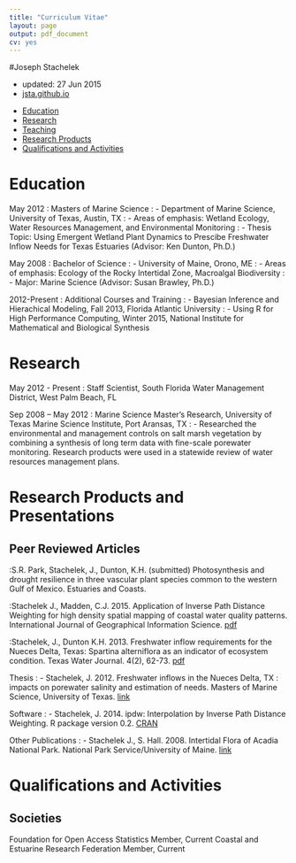 ```yaml
---
title: "Curriculum Vitae"
layout: page
output: pdf_document
cv: yes
---
```


#Joseph Stachelek
- updated: 27 Jun 2015
- [jsta.github.io](http://jsta.github.io)

<div id="cv-nav">

- [Education](#education)
- [Research](#research)
- [Teaching](#teaching)
- [Research Products](#research-products-and-presentations)
- [Qualifications and Activities](#qualifications-and-activities)

</div>

Education
===========

May 2012
  : Masters of Marine Science
  : - Department of Marine Science, University of Texas, Austin, TX
  : - Areas of emphasis: Wetland Ecology, Water Resources Management, and Environmental Monitoring
  : - Thesis Topic: Using Emergent Wetland Plant Dynamics to Prescibe Freshwater Inflow Needs for Texas Estuaries (Advisor: Ken Dunton, Ph.D.)

May 2008
  : Bachelor of Science
  : - University of Maine, Orono, ME
  : - Areas of emphasis: Ecology of the Rocky Intertidal Zone, Macroalgal Biodiversity
  : - Major: Marine Science (Advisor: Susan Brawley, Ph.D.)

2012-Present 
  : Additional Courses and Training
  : - Bayesian Inference and Hierachical Modeling, Fall 2013, Florida Atlantic University
  : - Using R for High Performance Computing, Winter 2015, National Institute for Mathematical and Biological Synthesis
  
Research
========

May 2012 - Present 
  : Staff Scientist, South Florida Water Management District, West Palm Beach, FL

Sep 2008 – May 2012 
  : Marine Science Master’s Research, University of Texas Marine Science Institute, Port Aransas, TX
  : - Researched the environmental and management controls on salt marsh vegetation by combining a synthesis of long term data with fine-scale porewater monitoring. Research products were used in a statewide review of water resources management plans.

Research Products and Presentations
===================================

Peer Reviewed Articles
---------------------
:S.R. Park, Stachelek, J., Dunton, K.H. (submitted) Photosynthesis and drought resilience in three vascular plant species common to the western Gulf of Mexico. Estuaries and Coasts.

:Stachelek J., Madden, C.J. 2015. Application of Inverse Path Distance Weighting for high density spatial mapping of coastal water quality patterns. International Journal of Geographical Information Science. [pdf](public/stachmadden2015am.pdf)

:Stachelek, J., Dunton K.H. 2013. Freshwater inflow requirements for the Nueces Delta, Texas: Spartina alterniflora as an indicator of ecosystem condition. Texas Water Journal. 4(2), 62-73. [pdf](public/StachelekDunton2013.pdf)

Thesis
  : - Stachelek, J. 2012. Freshwater inflows in the Nueces Delta, TX : impacts on porewater salinity and estimation of needs. Masters of Marine Science, University of Texas. [link](http://repositories.lib.utexas.edu/handle/2152/ETD-UT-2012-05-5549)

Software
  : - Stachelek, J. 2014. ipdw: Interpolation by Inverse Path Distance Weighting. R package version 0.2. [CRAN](http://CRAN.R-project.org/package=ipdw)
  
Other Publications
  : - Stachelek J., S. Hall. 2008.  Intertidal Flora of Acadia National Park. National Park Service/University of Maine. [link](http://www.nps.gov/acad/naturescience/upload/FieldGuidetoMarinePlantsAlgae.pdf)
  
  Qualifications and Activities
===================================

Societies
---------------------

Foundation for Open Access Statistics
Member, Current
Coastal and Estuarine Research Federation
Member, Current

